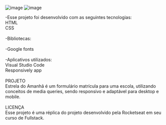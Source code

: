 ![image](https://github.com/user-attachments/assets/aaa07142-a270-4b4e-902c-825a5bbe8301)
![image](https://github.com/user-attachments/assets/b2d34316-146a-4824-8153-66a990303955)

-Esse projeto foi desenvolvido com as seguintes tecnologias:
<br>
HTML
<br>
CSS
<br>
<br>
-Bibliotecas:
<br>
<br>
-Google fonts
<br>
<br>
-Aplicativos utilizados:
<br>
Visual Studio Code
<br>
Responsively app
<br>
<br>
PROJETO
<br>
Estrela do Amanhã é um formulário matrícula para uma escola, utilizando conceitos de media queries, sendo responsivo e adaptável para desktop e mobile.
<br>
<br>
LICENÇA
<br>
Esse projeto é uma réplica do projeto desenvolvido pela Rocketseat em seu curso de Fullstack.
